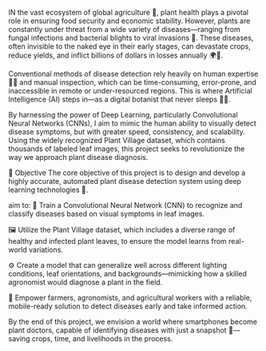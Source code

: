 IN the vast ecosystem of global agriculture 🌾, plant health plays a pivotal role in ensuring food security and economic stability. However, plants are constantly under threat from a wide variety of diseases—ranging from fungal infections and bacterial blights to viral invasions 🦠. These diseases, often invisible to the naked eye in their early stages, can devastate crops, reduce yields, and inflict billions of dollars in losses annually 🌍💸.

Conventional methods of disease detection rely heavily on human expertise 👨‍🌾 and manual inspection, which can be time-consuming, error-prone, and inaccessible in remote or under-resourced regions. This is where Artificial Intelligence (AI) steps in—as a digital botanist that never sleeps 🧠🤖.

By harnessing the power of Deep Learning, particularly Convolutional Neural Networks (CNNs), I aim to mimic the human ability to visually detect disease symptoms, but with greater speed, consistency, and scalability. Using the widely recognized Plant Village dataset, which contains thousands of labeled leaf images, this project seeks to revolutionize the way we approach plant disease diagnosis.

🎯 Objective
The core objective of this project is to design and develop a highly accurate, automated plant disease detection system using deep learning technologies 🌟.

aim to:
🧠 Train a Convolutional Neural Network (CNN) to recognize and classify diseases based on visual symptoms in leaf images.

🖼️ Utilize the Plant Village dataset, which includes a diverse range of healthy and infected plant leaves, to ensure the model learns from real-world variations.

⚙️ Create a model that can generalize well across different lighting conditions, leaf orientations, and backgrounds—mimicking how a skilled agronomist would diagnose a plant in the field.

🌱 Empower farmers, agronomists, and agricultural workers with a reliable, mobile-ready solution to detect diseases early and take informed action.

By the end of this project, we envision a world where smartphones become plant doctors, capable of identifying diseases with just a snapshot 📸—saving crops, time, and livelihoods in the process.

